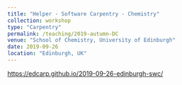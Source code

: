 ```yaml
---
title: "Helper - Software Carpentry - Chemistry"
collection: workshop
type: "Carpentry"
permalink: /teaching/2019-autumn-DC
venue: "School of Chemistry, University of Edinburgh"
date: 2019-09-26
location: "Edinburgh, UK"
---
```


https://edcarp.github.io/2019-09-26-edinburgh-swc/
